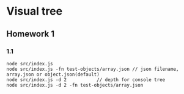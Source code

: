 # Visual tree

## Homework 1
### 1.1
```
node src/index.js
node src/index.js -fn test-objects/array.json // json filename, array.json or object.json(default)
node src/index.js -d 2           // depth for console tree
node src/index.js -d 2 -fn test-objects/array.json
```

